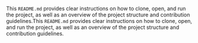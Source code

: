 
This `README.md` provides clear instructions on how to clone, open, and run the project, as well as an overview of the project structure and contribution guidelines.This `README.md` provides clear instructions on how to clone, open, and run the project, as well as an overview of the project structure and contribution guidelines.
